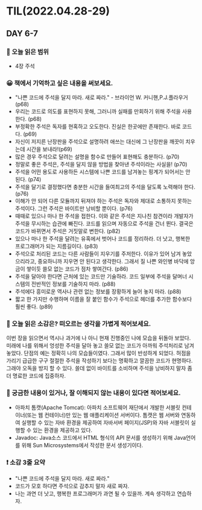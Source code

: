 # TIL(2022.04.28-29)
## DAY 6-7
### 📖 오늘 읽은 범위
- 4장 주석

### 😀 책에서 기억하고 싶은 내용을 써보세요.
- "나쁜 코드에 주석을 달지 마라. 새로 짜라." - 브라이언 W. 커니핸,P.J.플라우거 (p68)
- 우리는 코드로 의도를 표현하지 못해, 그러니까 실패를 만회하기 위해 주석을 사용한다. (p68)
- 부정확한 주석은 독자를 현혹하고 오도한다. 진실은 한곳에만 존재한다. 바로 코드다. (p69)
- 자신이 저지른 난장판을 주석으로 설명하려 애쓰는 대신에 그 난장판을 깨끗이 치우는데 시간을 보내라!(p69)
- 많은 경우 주석으로 달려는 설명을 함수로 만들어 표현해도 충분하다. (p70)
- 정말로 좋은 주석은, 주석을 달지 않을 방법을 찾아낸 주석이라는 사실을! (p70)
- 주석을 어떤 용도로 사용하든 시스템에 나쁜 코드를 남겨놓는 핑계가 되어서는 안 된다. (p74)
- 주석을 달기로 결정했다면 충분한 시간을 들여최고의 주석을 달도록 노력해야 한다. (p76)
- 이해가 안 되어 다른 모듈까지 뒤져야 하는 주석은 독자와 제대로 소통하지 못하는 주석이다. 그런 주석은 바이트만 낭비할 뿐이다. (p76)
- 때때로 있으나 마나 한 주석을 접한다. 이와 같은 주석은 지나친 참견이라 개발자가 주석을 무시하는 습관에 빠진다. 코드를 읽으며 자동으로 주석을 건너 뛴다.
결국은 코드가 바뀌면서 주석은 거짓말로 변한다. (p82)
- 있으나 마나 한 주석을 달려는 유혹에서 벗어나 코드를 정리하라. 더 낫고, 행복한 프로그래머가 되는 지름길이다. (p83)
- 주석으로 처리된 코드는 다른 사람들이 지우기를 주저한다. 이유가 있어 남겨 놓았으리라고, 중요하니까 지우면 안 된다고 생각한다.
그래서 질 나쁜 와인병 바닥에 앙금이 쌓이듯 쓸모 없는 코드가 점차 쌓여간다. (p86)
- 주석을 달아야 한다면 근처에 있는 코드만 기술하라. 코드 일부에 주석을 달며너 시스템의 전반적인 정보를 기술하지 마라. (p88)
- 주석에다 흥미로운 역사나 관련 없는 정보를 장황하게 늘어 놓지 마라. (p88)
-  짧고 한 가지만 수행하며 이름을 잘 붙인 함수가 주석으로 헤더를 추가한 함수보다 훨씬 좋다. (p89) 

### 🤔 오늘 읽은 소감은? 떠오르는 생각을 가볍게 적어보세요.
이번 장을 읽으면서 역시나 과거에 나 아니 현재 진행중인 나에 모습을 뒤돌아 보았다. 미래에 나를 위해서 엉성한 주석을 달아 놓고
쓸모 없는 코드가 아까워 주석처리로 남겨 놓았다. 단점의 예는 정확히 나의 모습들이였다. 그래서 많이 반성하게 되었다. 허점을 가리기 급급한 구구 절절한 주석을 작성하기
보다는 명확하고 깔끔한 코드가 현명하다. 그래야 오독을 방지 할 수 있다.
쓸데 없이 바이트를 소비하며 주석을 낭비하지 말자 좀 더 명료한 코드에 집중하자. 

### 🔎 궁금한 내용이 있거나, 잘 이해되지 않는 내용이 있다면 적어보세요.
- 아파치 톰캣(Apache Tomcat): 아파치 소프트웨어 재단에서 개발한 서블릿 컨테이너(또는 웹 컨테이너)만 있는 웹 애플리케이션 서버이다. 
톰캣은 웹 서버와 연동하여 실행할 수 있는 자바 환경을 제공하여 자바서버 페이지(JSP)와 자바 서블릿이 실행할 수 있는 환경을 제공하고 있다.
- Javadoc: Java소스 코드에서 HTML 형식의 API 문서를 생성하기 위해 Java언어를 위해 Sun Microsystems에서 작성한 문서 생성기이다. 

###  ❗️ 소감 3줄 요약
- "나쁜 코드에 주석을 달지 마라. 새로 짜라." 
- 코드가 모호 하다면 주석으로 감추지 말자 새로 짜자.
- 나는 과연 더 낫고, 행복한 프로그래머가 과연 될 수 있을까. 계속 생각하고 연습하자.